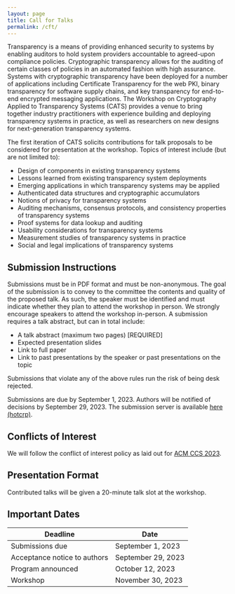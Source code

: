 ```yaml
---
layout: page
title: Call for Talks 
permalink: /cft/
---
```


Transparency is a means of providing enhanced security to systems by enabling
auditors to hold system providers accountable to agreed-upon compliance
policies.  Cryptographic transparency allows for the auditing of certain
classes of policies in an automated fashion with high assurance.  Systems with
cryptographic transparency have been deployed for a number of applications
including Certificate Transparency for the web PKI, binary transparency for
software supply chains, and key transparency for end-to-end encrypted
messaging applications.  The Workshop on Cryptography Applied to Transparency
Systems (CATS) provides a venue to bring together industry practitioners with
experience building and deploying transparency systems in practice, as well as
researchers on new designs for next-generation transparency systems.

The first iteration of CATS solicits contributions for talk proposals to be
considered for presentation at the workshop.  Topics of interest include (but
are not limited to):

* Design of components in existing transparency systems
* Lessons learned from existing transparency system deployments
* Emerging applications in which transparency systems may be applied
* Authenticated data structures and cryptographic accumulators
* Notions of privacy for transparency systems
* Auditing mechanisms, consensus protocols, and consistency properties of transparency systems
* Proof systems for data lookup and auditing
* Usability considerations for transparency systems
* Measurement studies of transparency systems in practice
* Social and legal implications of transparency systems

## Submission Instructions

Submissions must be in PDF format and must be non-anonymous.
The goal of the submission is to convey to the committee the contents and quality of the proposed talk.
As such, the speaker must be identified and must indicate whether they plan to attend the workshop in person.
We strongly encourage speakers to attend the workshop in-person.
A submission requires a talk abstract, but can in total include:

* A talk abstract (maximum two pages) [REQUIRED]
* Expected presentation slides
* Link to full paper
* Link to past presentations by the speaker or past presentations on the topic

Submissions that violate any of the above rules run the risk of being desk rejected.

Submissions are due by September 1, 2023.
Authors will be notified of decisions by September 29, 2023.
The submission server is available [here (hotcrp)](https://cats23.hotcrp.com/).

## Conflicts of Interest

We will follow the conflict of interest policy as laid out for [ACM CCS 2023](https://www.sigsac.org/ccs/CCS2023/call-for-paper.html).

## Presentation Format

Contributed talks will be given a 20-minute talk slot at the workshop.

## Important Dates

| Deadline | Date |
| -------- | ---- |
| Submissions due | September 1, 2023 |
| Acceptance notice to authors | September 29, 2023 |
| Program announced | October 12, 2023 |
| Workshop | November 30, 2023 |
